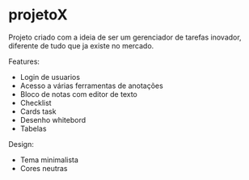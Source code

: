 # projetoX
Projeto criado com a ideia de ser um gerenciador de tarefas inovador, diferente de tudo que ja existe no mercado.

Features:

- Login de usuarios
- Acesso a várias ferramentas de anotações
- Bloco de notas com editor de texto
- Checklist 
- Cards task
- Desenho whitebord 
- Tabelas

Design: 
- Tema minimalista 
- Cores neutras

